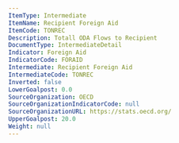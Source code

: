 ```yaml
---
ItemType: Intermediate
ItemName: Recipient Foreign Aid
ItemCode: TONREC
Description: Totall ODA Flows to Recipient
DocumentType: IntermediateDetail
Indicator: Foreign Aid
IndicatorCode: FORAID
Intermediate: Recipient Foreign Aid
IntermediateCode: TONREC
Inverted: false
LowerGoalpost: 0.0
SourceOrganization: OECD
SourceOrganizationIndicatorCode: null
SourceOrganizationURL: https://stats.oecd.org/
UpperGoalpost: 20.0
Weight: null
---
```


